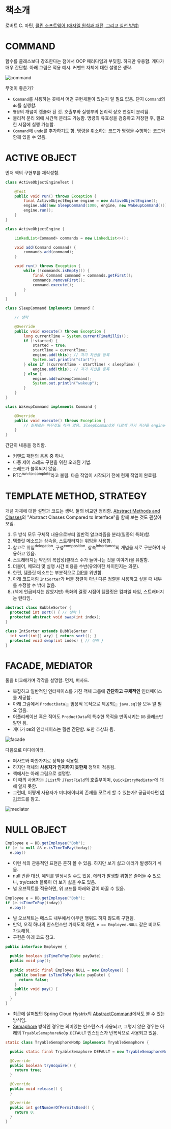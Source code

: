 # 책소개

로버트 C. 마틴, [클린 소프트웨어 (애자일 원칙과 패턴, 그리고 실천 방법)](http://jpub.tistory.com/682)

# COMMAND

함수를 클래스보다 강조한다는 점에서 OOP 패러다임과 부딪힘. 하지만 유용함. 게다가 매우 간단함. 아래 그림은 적용 예시. 커맨드 자체에 대한 설명은 생략.

![command](command.png)

무엇이 좋은가?

- `Command`를 사용하는 곳에서 어떤 구현체들이 있는지 알 필요 없음. 단지 `Command`의 `do`를 실행함.
- `명령`의 개념이 캡슐화 된 것. 호출부와 실행부의 논리적 상호 연결이 분리됨.
- 물리적 분리 외에 시간적 분리도 가능함. 명령의 유효성을 검증하고 저장한 후, 필요한 시점에 실행 가능함.
- `Command`에 `undo`를 추가하기도 함. 명령을 취소하는 코드가 명령을 수행하는 코드와 함께 있을 수 있음.

# ACTIVE OBJECT

먼저 책의 구현부를 재작성함.

```java
class ActiveObjectEngineTest {

    @Test
    public void run() throws Exception {
        final ActiveObjectEngine engine = new ActiveObjectEngine();
        engine.add(new SleepCommand(1000, engine, new WakeupCommand()));
        engine.run();
    }
}

class ActiveObjectEngine {

    LinkedList<Command> commands = new LinkedList<>();

    void add(Command command) {
        commands.add(command);
    }

    void run() throws Exception {
        while (!commands.isEmpty()) {
            final Command command = commands.getFirst();
            commands.removeFirst();
            command.execute();
        }
    }
}

class SleepCommand implements Command {

    // 생략

    @Override
    public void execute() throws Exception {
        long currentTime = System.currentTimeMillis();
        if (!started) {
            started = true;
            startTime = currentTime;
            engine.add(this); // 자기 자신을 등록
            System.out.println("start");
        } else if ((currentTime - startTime) < sleepTime) {
            engine.add(this); // 자기 자신을 등록
        } else {
            engine.add(wakeupCommand);
            System.out.println("wakeup");
        }
    }
}

class WakeupCommand implements Command {

    @Override
    public void execute() throws Exception {
        // 실제로는 아무것도 하지 않음. SleepCommand와 다르게 자기 자신을 engine에 등록하지 않을 뿐.
    }
}
```

간단히 내용을 정리함.

- 커맨드 패턴의 응용 중 하나.
- 다중 제어 스레드 구현을 위한 오래된 기법.
- 스레드가 블록되지 않음.
- RTC<sup>run-to-complete</sup>라고 불림. 다음 작업이 시작되기 전에 현재 작업이 완료됨.

# TEMPLATE METHOD, STRATEGY

개념 자체에 대한 설명과 코드는 생략. 둘의 비교만 정리함. [Abstract Methods and Classes](http://docs.oracle.com/javase/tutorial/java/IandI/abstract.html)의 "Abstract Classes Compared to Interface"을 함께 보는 것도 괜찮아 보임.

1. 두 방식 모두 구체적 내용으로부터 일반적 알고리즘을 분리(일종의 특화)함.
2. 템플릿 메소드는 상속을, 스트래터지는 위임을 사용함.
3. 참고로 위임<sup>delegation</sup>, 구성<sup>composition</sup>, 상속<sup>inheritance</sup>의 개념을 서로 구분하여 사용하고 있음.
4. 스트래터지는 약간의 복잡성(클래스 수가 늘어나는 것을 이야기)을 유발함.
5. 더불어, 메모리 및 실행 시간 비용을 수반(유의미한 차이인지는 의문).
6. 한편, 템플릿 메소드는 부분적으로 [DIP](https://en.wikipedia.org/wiki/Dependency_inversion_principle)를 위반함.
7. 아래 코드처럼 `IntSorter`가 버블 정렬이 아닌 다른 정렬을 사용하고 싶을 때 내부를 수정할 수 밖에 없음.
8. (책에 언급되지는 않았지만) 특화의 결정 시점이 템플릿은 컴파일 타임, 스트래터지는 런타임.

```java
abstract class BubbleSorter {
  protected int sort() { // 생략 }
  protected abstract void swap(int index);
}

class IntSorter extends BubbleSorter {
  int sort(int[] ary) { return sort(); }
  protected void swap(int index) { // 생략 }
}
```

# FACADE, MEDIATOR

둘을 비교해가며 각각을 설명함. 먼저, 퍼사드.

- 복잡하고 일반적인 인터페이스를 가진 객체 그룹에 **간단하고 구체적인** 인터페이스를 제공함.
- 아래 그림에서 `ProductData`는 범용적 목적으로 제공되는 `java.sql`을 모두 알 필요 없음.
- 어플리케이션 혹은 적어도 `ProductData`의 특수한 목적을 만족시키는 `DB` 클래스만 알면 됨.
- 게다가 `DB`의 인터페이스는 훨씬 간단함. 또한 추상화 됨.

![facade](facade.jpeg)

다음으로 미디에이터.

- 퍼사드와 마찬가지로 정책을 적용함.
- 하지만 객체의 **사용자가 인지하지 못한채** 정책이 적용됨.
- 책에서는 아래 그림으로 설명함.
- 이 때의 사용자는 `JList`와 `JTextField`의 호출부이며, `QuickEntryMediator`에 대해 알지 못함.
- 그런데, 어떻게 사용자가 미디에이터의 존재를 모르게 할 수 있는가? 궁금하다면 [여기](https://en.wikipedia.org/wiki/Mediator_pattern)코드를 참고.

![mediator](mediator.jpeg)

# NULL OBJECT

```java
Employee e = DB.getEmployee("Bob");
if (e != null && e.isTimeToPay(today))
  e.pay()
```

- 이런 식의 관용적인 표현은 흔히 볼 수 있음. 하지만 보기 싫고 에러가 발생하기 쉬움.
- null 반환 대신, 예외를 발생시킬 수도 있음. 에러가 발생할 위험은 줄어들 수 있으나, try/catch 블록이 더 보기 싫을 수도 있음.
- 널 오브젝트를 적용하면, 위 코드를 아래와 같이 바꿀 수 있음.

```java
Employee e = DB.getEmployee("Bob");
if (e.isTimeToPay(today))
  e.pay()
```

- 널 오브젝트는 메소드 내부에서 아무런 행위도 하지 않도록 구현됨.
- 만약, 오직 하나의 인스턴스만 가지도록 하면, `e == Employee.NULL` 같은 비교도 가능해짐.
- 구현은 아래 코드 참고.

```java
public interface Employee {
  
  public boolean isTimeToPay(Date payDate);
  public void pay();
  
  public static final Employee NULL = new Employee() {
    public boolean isTimeToPay(Date payDate) {
      return false;
    }
    public void pay() {
    }
  }
}
```

- 최근에 살펴봤던 Spring Cloud Hystrix의 [AbstractCommand](https://github.com/Netflix/Hystrix/blob/master/hystrix-core/src/main/java/com/netflix/hystrix/AbstractCommand.java)에서도 볼 수 있는 방식임.
- [Semaphore](https://github.com/Netflix/Hystrix/wiki/configuration#thread-or-semaphore) 방식인 경우는 의미있는 인스턴스가 사용되고, 그렇지 않은 경우는 아래의 `TryableSemaphoreNoOp.DEFAULT` 인스턴스가 반복적으로 사용되고 있음.

```java
static class TryableSemaphoreNoOp implements TryableSemaphore {

  public static final TryableSemaphore DEFAULT = new TryableSemaphoreNoOp();

  @Override
  public boolean tryAcquire() {
    return true;
  }

  @Override
  public void release() {
  }

  @Override
  public int getNumberOfPermitsUsed() {
    return 0;
  }
}
```


